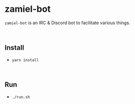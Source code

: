 # zamiel-bot

<!-- markdownlint-disable MD033 -->

`zamiel-bot` is an IRC & Discord bot to facilitate various things.

<br>

## Install

- `yarn install`

<br>

## Run

- `./run.sh`

<br>
